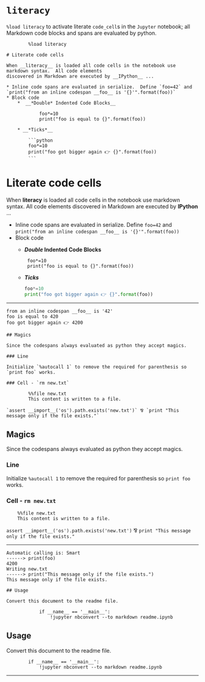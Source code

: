 
# `literacy`

`%load literacy` to activate literate `code_cell`s in the `Jupyter` notebook; all Markdown code blocks and spans are evaluated by python.


```
        %load literacy
```


```
# Literate code cells

When __literacy__ is loaded all code cells in the notebook use markdown syntax.  All code elements 
discovered in Markdown are executed by __IPython__ ...

* Inline code spans are evaluated in serialize.  Define `foo=42` and 
`print("from an inline codespan __foo__ is '{}'".format(foo))`
* Block code
    *  __*Double* Indented Code Blocks__
    
            foo*=10
            print("foo is equal to {}".format(foo))
        
    * __*Ticks*__

        ```python
        foo*=10
        print("foo got bigger again 👉 {}".format(foo))
        ```
```


# Literate code cells

When __literacy__ is loaded all code cells in the notebook use markdown syntax.  All code elements 
discovered in Markdown are executed by __IPython__ ...

* Inline code spans are evaluated in serialize.  Define `foo=42` and 
`print("from an inline codespan __foo__ is '{}'".format(foo))`
* Block code
    *  __*Double* Indented Code Blocks__
    
            foo*=10
            print("foo is equal to {}".format(foo))
        
    * __*Ticks*__

        ```python
        foo*=10
        print("foo got bigger again 👉 {}".format(foo))
        ```

---



    from an inline codespan __foo__ is '42'
    foo is equal to 420
    foo got bigger again 👉 4200



```
## Magics

Since the codespans always evaluated as python they accept magics.

### Line

Initialize `%autocall 1` to remove the required for parenthesis so `print foo` works.

### Cell - `rm new.txt`

        %%file new.txt
        This content is written to a file.
        
`assert __import__('os').path.exists('new.txt')` ⅋ `print "This message only if the file exists."`
```


## Magics

Since the codespans always evaluated as python they accept magics.

### Line

Initialize `%autocall 1` to remove the required for parenthesis so `print foo` works.

### Cell - `rm new.txt`

        %%file new.txt
        This content is written to a file.
        
`assert __import__('os').path.exists('new.txt')` ⅋ `print "This message only if the file exists."`

---



    Automatic calling is: Smart
    ------> print(foo)
    4200
    Writing new.txt
    ------> print("This message only if the file exists.")
    This message only if the file exists.



```
## Usage

Convert this document to the readme file.

            if __name__ == '__main__':
                !jupyter nbconvert --to markdown readme.ipynb
```


## Usage

Convert this document to the readme file.

            if __name__ == '__main__':
                !jupyter nbconvert --to markdown readme.ipynb

---




```

```
